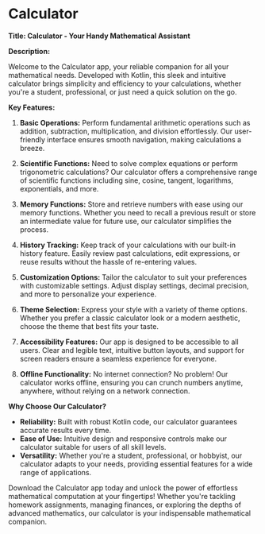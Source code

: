 # Calculator
 
**Title: Calculator - Your Handy Mathematical Assistant**

**Description:**

Welcome to the Calculator app, your reliable companion for all your mathematical needs. Developed with Kotlin, this sleek and intuitive calculator brings simplicity and efficiency to your calculations, whether you're a student, professional, or just need a quick solution on the go.

**Key Features:**

1. **Basic Operations:** Perform fundamental arithmetic operations such as addition, subtraction, multiplication, and division effortlessly. Our user-friendly interface ensures smooth navigation, making calculations a breeze.

2. **Scientific Functions:** Need to solve complex equations or perform trigonometric calculations? Our calculator offers a comprehensive range of scientific functions including sine, cosine, tangent, logarithms, exponentials, and more.

3. **Memory Functions:** Store and retrieve numbers with ease using our memory functions. Whether you need to recall a previous result or store an intermediate value for future use, our calculator simplifies the process.

4. **History Tracking:** Keep track of your calculations with our built-in history feature. Easily review past calculations, edit expressions, or reuse results without the hassle of re-entering values.

5. **Customization Options:** Tailor the calculator to suit your preferences with customizable settings. Adjust display settings, decimal precision, and more to personalize your experience.

6. **Theme Selection:** Express your style with a variety of theme options. Whether you prefer a classic calculator look or a modern aesthetic, choose the theme that best fits your taste.

7. **Accessibility Features:** Our app is designed to be accessible to all users. Clear and legible text, intuitive button layouts, and support for screen readers ensure a seamless experience for everyone.

8. **Offline Functionality:** No internet connection? No problem! Our calculator works offline, ensuring you can crunch numbers anytime, anywhere, without relying on a network connection.

**Why Choose Our Calculator?**

- **Reliability:** Built with robust Kotlin code, our calculator guarantees accurate results every time.
- **Ease of Use:** Intuitive design and responsive controls make our calculator suitable for users of all skill levels.
- **Versatility:** Whether you're a student, professional, or hobbyist, our calculator adapts to your needs, providing essential features for a wide range of applications.

Download the Calculator app today and unlock the power of effortless mathematical computation at your fingertips! Whether you're tackling homework assignments, managing finances, or exploring the depths of advanced mathematics, our calculator is your indispensable mathematical companion.

